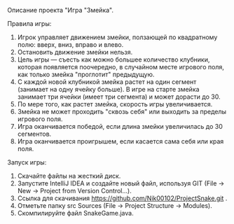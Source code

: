Описание проекта "Игра "Змейка".

Правила игры:
1. Игрок управляет движением змейки, ползающей по квадратному полю: вверх, вниз, вправо и влево.
2. Остановить движение змейки нельзя.
3. Цель игры — съесть как можно большее количество клубники, которая появляется поочередно, в случайном месте игрового поля, как только змейка "проглотит" предыдущую.
4. С каждой новой клубникой змейка растет на один сегмент (занимает на одну ячейку больше). В игре на старте змейка занимает три ячейки (имеет три сегмента) и может дорасти до 30.
5. По мере того, как растет змейка, скорость игры увеличивается.
6. Змейка не может проходить "сквозь себя" или выходить за пределы игрового поля.
7. Игра оканчивается победой, если длина змейки увеличилась до 30 сегментов.
8. Игра оканчивается проигрышем, если касается сама себя или края поля.

Запуск игры:
1. Скачайте файлы на жесткий диск.
2. Запустите IntelliJ IDEA и создайте новый файл, используя GIT (File -> New -> Project from Version Control...).
3. Ссылка для скачивания https://github.com/Nik00102/ProjectSnake.git .
4. Отметьте папку src Sources (File -> Project Structure -> Modules).
5. Скомпилируйте файл SnakeGame.java.